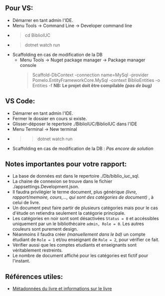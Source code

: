 ## Pour VS:
- Démarrer en tant admin l'IDE.
- Menu Tools -> Command Line -> Developer command line
- > cd BiblioIUC
- > dotnet watch run
- Scaffolding en cas de modification de la DB
	- Menu Tools -> Nuget package manager -> Package manager console 
		> Scaffold-DbContext -connection name=MySql -provider Pomelo.EntityFrameworkCore.MySql -context BiblioEntities -o Entities -f
**NB: Le projet doit être compilable *(pas de bug)***
	
	
## VS Code:
- Démarrer en tant admin l'IDE.
- Fermer le dossier en cours si existe.
- Glisser-déposer le repertoire ./BiblioIUC/BiblioIUC dans l'IDE
- Menu Terminal -> New terminal
- > >dotnet watch run
- Scaffolding en cas de modification de la DB : *Pas encore de solution*

## Notes importantes pour votre rapport:
- La base de données est dans le repertoire ./Db/biblio_iuc_sql.
- La chaine de connexion se trouve dans le fichier ./appsettings.Development.json.
- Il faudra privilégier le terme document, plus générique *(livre, rapport/memoire, cours,..., qui sont des catégories de document)* , à celui de livre.
- Un document peut faire partir de plusieurs catégories mais pour le cas d'étude on retiendra seulement la catégorie principale.
- Les catégories en noir sont sont désactivées `Status = 0` et accéssibles uniquement par un le bibliothècaire `admin, Role = 0`. Les autres couleurs sont purement design. 
- Néanmoins il faudra créer *(manuellement dans le bd)* un compte étudiant de `Role = 1` et/ou enseignant de `Role = 2`, pour vérifier ce fait.
- Vérifier aussi que les comptes etudiants et enseignants sont véritablement restreints. 
- Le nombre de document affiché pour les catégories est fictif pour l'instant.
	
## Références utiles:
- [Métadonnées du livre et informations sur le livre](https://support.google.com/books/partner/answer/3237055?hl=fr)
